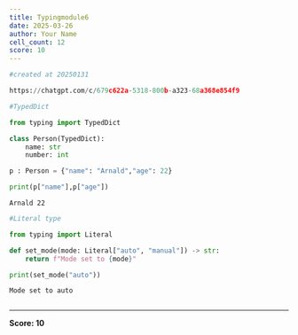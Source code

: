 ```yaml
---
title: Typingmodule6
date: 2025-03-26
author: Your Name
cell_count: 12
score: 10
---
```


```python
#created at 20250131
```


```python
https://chatgpt.com/c/679c622a-5318-800b-a323-68a368e854f9
```


```python
#TypedDict
```


```python
from typing import TypedDict
```


```python
class Person(TypedDict):
    name: str
    number: int
```


```python
p : Person = {"name": "Arnald","age": 22}
```


```python
print(p["name"],p["age"])
```

    Arnald 22



```python
#Literal type
```


```python
from typing import Literal
```


```python
def set_mode(mode: Literal["auto", "manual"]) -> str:
    return f"Mode set to {mode}"
```


```python
print(set_mode("auto"))
```

    Mode set to auto



```python

```


---
**Score: 10**